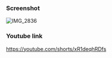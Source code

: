 ### Screenshot
![IMG_2836](https://github.com/Gagan5278/CoverCarousel/assets/2304583/9dde7aba-a397-4685-9b20-c2ba505c88d8)


### Youtube link
https://youtube.com/shorts/xR1deqhRDfs
